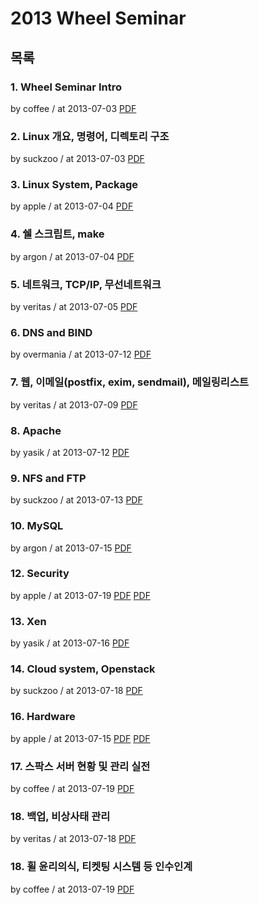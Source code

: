 # 2013 Wheel Seminar

## 목록

### 1. Wheel Seminar Intro

by coffee / at 2013-07-03
[PDF](https://s3.ap-northeast-2.amazonaws.com/sparcs.home/seminars/coffee-20130705-1.pptx)

### 2. Linux 개요, 명령어, 디렉토리 구조

by suckzoo / at 2013-07-03
[PDF](https://s3.ap-northeast-2.amazonaws.com/sparcs.home/seminars/suckzoo-20130713-1.pptx)

### 3. Linux System, Package

by apple / at 2013-07-04
[PDF](https://s3.ap-northeast-2.amazonaws.com/sparcs.home/seminars/apple-20130712-1.pdf)

### 4. 쉘 스크립트, make

by argon / at 2013-07-04
[PDF](https://s3.ap-northeast-2.amazonaws.com/sparcs.home/seminars/argon-20130712-1.pptx)

### 5. 네트워크, TCP/IP, 무선네트워크

by veritas / at 2013-07-05
[PDF](https://s3.ap-northeast-2.amazonaws.com/sparcs.home/seminars/veritas-20140702-0.pdf)

### 6. DNS and BIND

by overmania / at 2013-07-12
[PDF](https://s3.ap-northeast-2.amazonaws.com/sparcs.home/seminars/overmania-20130922-1.pdf)

### 7. 웹, 이메일(postfix, exim, sendmail), 메일링리스트

by veritas / at 2013-07-09
[PDF](https://s3.ap-northeast-2.amazonaws.com/sparcs.home/seminars/veritas-20140702_1-0.pptx)

### 8. Apache

by yasik / at 2013-07-12
[PDF](https://s3.ap-northeast-2.amazonaws.com/sparcs.home/seminars/yasik-20130926_1-1.pptx)

### 9. NFS and FTP

by suckzoo / at 2013-07-13
[PDF](https://s3.ap-northeast-2.amazonaws.com/sparcs.home/seminars/suckzoo-20130713_1-1.pptx)

### 10. MySQL

by argon / at 2013-07-15
[PDF](https://s3.ap-northeast-2.amazonaws.com/sparcs.home/seminars/argon-20130715-1.pptx)

### 12. Security

by apple / at 2013-07-19
[PDF](https://s3.ap-northeast-2.amazonaws.com/sparcs.home/seminars/apple-20140719-0.pdf)
[PDF](https://s3.ap-northeast-2.amazonaws.com/sparcs.home/seminars/apple-20140719-1.zip)

### 13. Xen

by yasik / at 2013-07-16
[PDF](https://s3.ap-northeast-2.amazonaws.com/sparcs.home/seminars/yasik-20130926-1.pptx)

### 14. Cloud system, Openstack

by suckzoo / at 2013-07-18
[PDF](https://s3.ap-northeast-2.amazonaws.com/sparcs.home/seminars/suckzoo-20140703-0.pptx)

### 16. Hardware

by apple / at 2013-07-15
[PDF](https://s3.ap-northeast-2.amazonaws.com/sparcs.home/seminars/apple-20130915-1.key)
[PDF](https://s3.ap-northeast-2.amazonaws.com/sparcs.home/seminars/apple-20130915_1-1.pdf)

### 17. 스팍스 서버 현황 및 관리 실전

by coffee / at 2013-07-19
[PDF](https://s3.ap-northeast-2.amazonaws.com/sparcs.home/seminars/coffee-20130724-1.pptx)

### 18. 백업, 비상사태 관리

by veritas / at 2013-07-18
[PDF](https://s3.ap-northeast-2.amazonaws.com/sparcs.home/seminars/veritas-20140702_2-0.pptx)

### 18. 휠 윤리의식, 티켓팅 시스템 등 인수인계

by coffee / at 2013-07-19
[PDF](https://s3.ap-northeast-2.amazonaws.com/sparcs.home/seminars/coffee-20130724_1-1.pptx)
